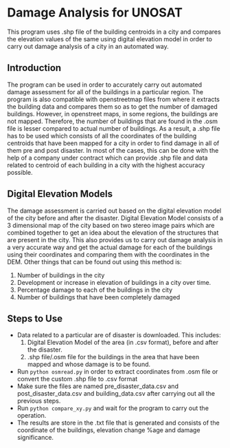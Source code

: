 # Damage Analysis for UNOSAT
This program uses .shp file of the building centroids in a city and compares the elevation values of the same using digital elevation model in order to carry out damage analysis of a city in an automated way.

## Introduction
The program can be used in order to accurately carry out automated damage assessment for all of the buildings in a particular region.
The program is also compatible with openstreetmap files from where it extracts the building data and compares them so as to get the number of damaged buildings. However, in openstreet maps, in some regions, the buildings are not mapped. Therefore, the number of buildings that are found in the .osm file is lesser compared to actual number of buildings. As a result, a .shp file has to be used which consists of all the coordinates of the building centroids that have been mapped for a city in order to find damage in all of them pre and post disaster.
In most of the cases, this can be done with the help of a company under contract which can provide .shp file and data related to centroid of each building in a city with the highest accuracy possible.

## Digital Elevation Models
The damage assessment is carried out based on the digital elevation model of the city before and after the disaster. Digital Elevation Model consists of a 3 dimensional map of the city based on two stereo image pairs which are combined together to get an idea about the elevation of the structures that are present in the city. This also provides us to carry out damage analysis in a very accurate way and get the actual damage for each of the buildings using their coordinates and comparing them with the coordinates in the DEM.
Other things that can be found out using this method is:
1) Number of buildings in the city
2) Development or increase in elevation of buildings in a city over time.
3) Percentage damage to each of the buildings in the city
4) Number of buildings that have been completely damaged

## Steps to Use
- Data related to a particular are of disaster is downloaded. This includes:
  1) Digital Elevation Model of the area (in .csv format), before and after the disaster.
  2) .shp file/.osm file for the buildings in the area that have been mapped and whose damage is to be found.
- Run `python osmread.py` in order to extract coordinates from .osm file or convert the custom .shp file to .csv format
- Make sure the files are named pre_disaster_data.csv and post_disaster_data.csv and building_data.csv after carrying out all the previous steps.
- Run `python compare_xy.py` and wait for the program to carry out the operation.
- The results are store in the .txt file that is generated and consists of the coordinate of the buildings, elevation change %age and damage significance.
